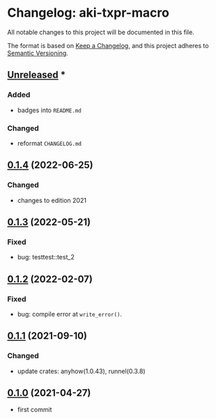 # Changelog: aki-txpr-macro

All notable changes to this project will be documented in this file.

The format is based on [Keep a Changelog](https://keepachangelog.com/en/1.0.0/),
and this project adheres to [Semantic Versioning](https://semver.org/spec/v2.0.0.html).

## [Unreleased] *
### Added
* badges into `README.md`

### Changed
* reformat `CHANGELOG.md`


## [0.1.4] (2022-06-25)
### Changed
* changes to edition 2021

## [0.1.3] (2022-05-21)
### Fixed
* bug: testtest::test_2

## [0.1.2] (2022-02-07)
### Fixed
* bug: compile error at `write_error()`.

## [0.1.1] (2021-09-10)
### Changed
* update crates: anyhow(1.0.43), runnel(0.3.8)

## [0.1.0] (2021-04-27)
* first commit

[Unreleased]: https://github.com/aki-akaguma/aki-txpr-macro/compare/v0.1.4..HEAD
[0.1.4]: https://github.com/aki-akaguma/aki-txpr-macro/compare/v0.1.3..v0.1.4
[0.1.3]: https://github.com/aki-akaguma/aki-txpr-macro/compare/v0.1.2..v0.1.3
[0.1.2]: https://github.com/aki-akaguma/aki-txpr-macro/compare/v0.1.1..v0.1.2
[0.1.1]: https://github.com/aki-akaguma/aki-txpr-macro/compare/v0.1.0..v0.1.1
[0.1.0]: https://github.com/aki-akaguma/aki-txpr-macro/releases/tag/v0.1.0
